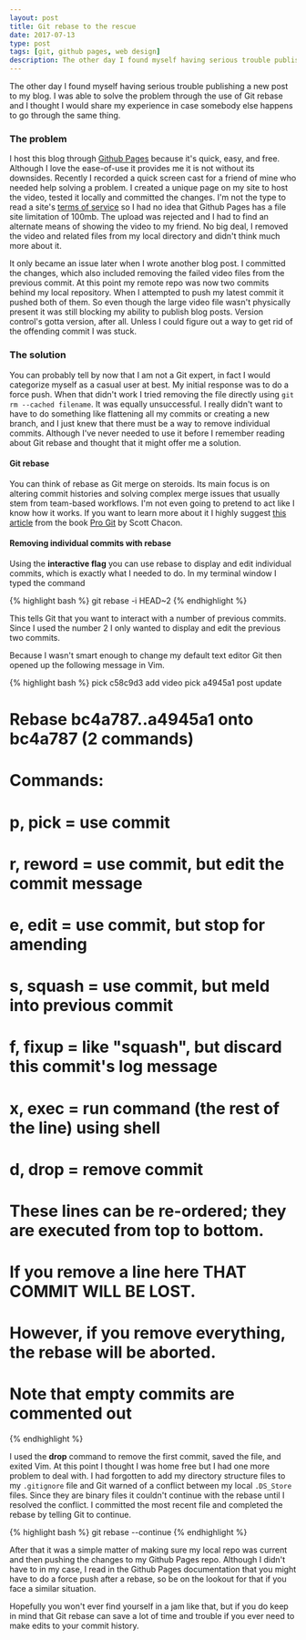 ```yaml
---
layout: post
title: Git rebase to the rescue
date: 2017-07-13
type: post
tags: [git, github pages, web design]
description: The other day I found myself having serious trouble publishing a new post to my blog. I was able to solve the problem through the use of Git rebase and I thought I would share my experience in case somebody else happens to go through the same thing.  
---
```

The other day I found myself having serious trouble publishing a new post to my blog. I was able to solve the problem through the use of Git rebase and I thought I would share my experience in case somebody else happens to go through the same thing.  

### The problem

I host this blog through [Github Pages](https://pages.github.com/ "Github Pages") because it's quick, easy, and free. Although I love the ease-of-use it provides me it is not without its downsides. Recently I recorded a quick screen cast for a friend of mine who needed help solving a problem. I created a unique page on my site to host the video, tested it locally and committed the changes. I'm not the type to read a site's [terms of service](https://help.github.com/articles/github-terms-of-service/ "Github Pages terms of service") so I had no idea that Github Pages has a file site limitation of 100mb. The upload was rejected and I had to find an alternate means of showing the video to my friend. No big deal, I removed the video and related files from my local directory and didn't think much more about it. 

It only became an issue later when I wrote another blog post. I committed the changes, which also included removing the failed video files from the previous commit. At this point my remote repo was now two commits behind my local repository. When I attempted to push my latest commit it pushed both of them. So even though the large video file wasn't physically present it was still blocking my ability to publish blog posts. Version control's gotta version, after all. Unless I could figure out a way to get rid of the offending commit I was stuck.

### The solution

You can probably tell by now that I am not a Git expert, in fact I would categorize myself as a casual user at best. My initial response was to do a force push. When that didn't work I tried removing the file directly using `git rm --cached filename`. It was equally unsuccessful. I really didn't want to have to do something like flattening all my commits or creating a new branch, and I just knew that there must be a way to remove individual commits. Although I've never needed to use it before I remember reading about Git rebase and thought that it might offer me a solution.

#### Git rebase

You can think of rebase as Git merge on steroids. Its main focus is on altering commit histories and solving complex merge issues that usually stem from team-based workflows. I'm not even going to pretend to act like I know how it works. If you want to learn more about it I highly suggest [this article](https://git-scm.com/book/en/v2/Git-Branching-Rebasing "article on Git rebase") from the book [Pro Git](https://git-scm.com/book/en/v2 "online version of the book Pro Git") by Scott Chacon.

#### Removing individual commits with rebase

Using the **interactive flag** you can use rebase to display and edit individual commits, which is exactly what I needed to do. In my terminal window I typed the command

{% highlight bash %}
git rebase -i HEAD~2
{% endhighlight %}

This tells Git that you want to interact with a number of previous commits. Since I used the number 2 I only wanted to display and edit the previous two commits.

Because I wasn't smart enough to change my default text editor Git then opened up the following message in Vim.

{% highlight bash %}
pick c58c9d3 add video
pick a4945a1 post update

# Rebase bc4a787..a4945a1 onto bc4a787 (2 commands)
#
# Commands:
# p, pick = use commit
# r, reword = use commit, but edit the commit message
# e, edit = use commit, but stop for amending
# s, squash = use commit, but meld into previous commit
# f, fixup = like "squash", but discard this commit's log message
# x, exec = run command (the rest of the line) using shell
# d, drop = remove commit
#
# These lines can be re-ordered; they are executed from top to bottom.
#
# If you remove a line here THAT COMMIT WILL BE LOST.
#
# However, if you remove everything, the rebase will be aborted.
#
# Note that empty commits are commented out
{% endhighlight %}

I used the **drop** command to remove the first commit, saved the file, and exited Vim. At this point I thought I was home free but I had one more problem to deal with. I had forgotten to add my directory structure files to my `.gitignore` file and Git warned of a conflict between my local `.DS_Store` files. Since they are binary files it couldn't continue with the rebase until I resolved the conflict. I committed the most recent file and completed the rebase by telling Git to continue.

{% highlight bash %}
git rebase --continue
{% endhighlight %}

After that it was a simple matter of making sure my local repo was current and then pushing the changes to my Github Pages repo. Although I didn't have to in my case, I read in the Github Pages documentation that you might have to do a force push after a rebase, so be on the lookout for that if you face a similar situation.

Hopefully you won't ever find yourself in a jam like that, but if you do keep in mind that Git rebase can save a lot of time and trouble if you ever need to make edits to your commit history.

